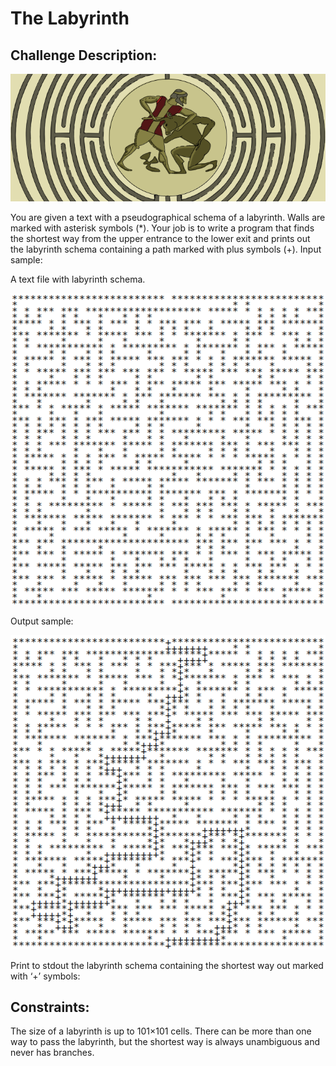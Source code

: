 The Labyrinth
=============

Challenge Description:
----------------------

![Challenge Image](labyrinth.png)

You are given a text with a pseudographical schema of a labyrinth. Walls are marked with asterisk symbols (*). Your job is to write a program that finds the shortest way from the upper entrance to the lower exit and prints out the labyrinth schema containing a path marked with plus symbols (+).
Input sample:

A text file with labyrinth schema.

![Input sample](input-sample.png)


Output sample:

![Input sample](output-sample.png)

Print to stdout the labyrinth schema containing the shortest way out marked with ‘+’ symbols:



Constraints:
------------

The size of a labyrinth is up to 101×101 cells. There can be more than one way to pass the labyrinth, but the shortest way is always unambiguous and never has branches. 